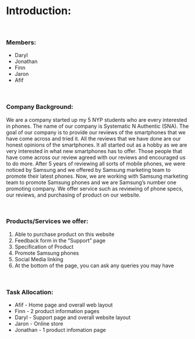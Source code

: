 # Introduction:

&nbsp;
### Members:
- Daryl
- Jonathan
- Finn
- Jaron
- Afif

&nbsp;
### Company Background:

We are a company started up my 5 NYP students who are every interested in phones. The name of our company is Systematic N Authentic (SNA). The goal of our company is to provide our reviews of the smartphones that we have come across and tried it. All the reviews that we have done are our honest opinions of the smartphones. It all started out as a hobby as we are very interested in what new smartphones has to offer. Those people that have come across our review agreed with our reviews and encouraged us to do more. After 5 years of reviewing all sorts of mobile phones, we were noticed by Samsung and we offered by Samsung marketing team to promote their latest phones. Now, we are working with Samsung marketing team to promote Samsung phones and we are Samsung’s number one promoting company. We offer service such as reviewing of phone specs, our reviews, and purchasing of product on our website.

&nbsp;
### Products/Services we offer: 
<ol>
  <li>Able to purchase product on this website</li>
  <li>Feedback form in the “Support” page</li>
  <li>Specification of Product</li>
  <li>Promote Samsung phones</li>
  <li>Social Media linking</li>
  <li>At the bottom of the page, you can ask any queries you may have</li>
</ol>

&nbsp;
### Task Allocation:
- Afif - Home page and overall web layout
- Finn - 2 product information pages
- Daryl - Support page and overall website layout
- Jaron - Online store
- Jonathan - 1 product infomation page

&nbsp;
